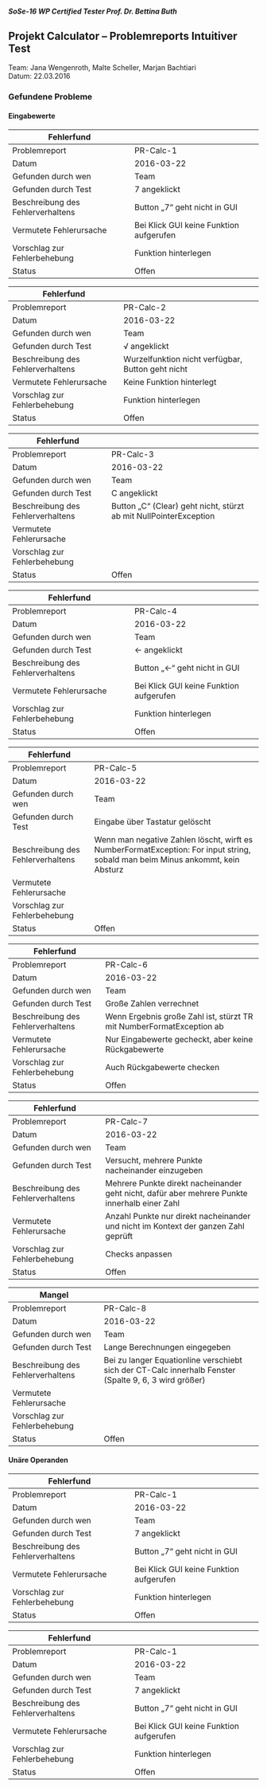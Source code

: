 ##### SoSe-16    WP Certified Tester	  Prof. Dr. Bettina Buth

## Projekt Calculator – Problemreports Intuitiver Test

Team: Jana Wengenroth, Malte Scheller, Marjan Bachtiari    
Datum: 22.03.2016    

### Gefundene Probleme
#### Eingabewerte

| Fehlerfund                          |                                         |
|-------------------------------------|-----------------------------------------|
| Problemreport                       | PR-Calc-1                               |
| Datum                               | 2016-03-22                              |
| Gefunden durch wen                  | Team                                    |
| Gefunden durch Test                 | 7 angeklickt                            |
| Beschreibung des Fehlerverhaltens   | Button „7“ geht nicht in GUI            |
| Vermutete Fehlerursache             | Bei Klick GUI keine Funktion aufgerufen |
| Vorschlag zur Fehlerbehebung        | Funktion hinterlegen                    |
| Status                              | Offen                                   |

| Fehlerfund                          |                                         |
|-------------------------------------|-----------------------------------------|
| Problemreport                       | PR-Calc-2                               |
| Datum                               | 2016-03-22                              |
| Gefunden durch wen                  | Team                                    |
| Gefunden durch Test                 | √ angeklickt                            |
| Beschreibung des Fehlerverhaltens   | Wurzelfunktion nicht verfügbar, Button geht nicht |
| Vermutete Fehlerursache             | Keine Funktion hinterlegt |
| Vorschlag zur Fehlerbehebung        | Funktion hinterlegen                    |
| Status                              | Offen                                   |

| Fehlerfund                          |                                         |
|-------------------------------------|-----------------------------------------|
| Problemreport                       | PR-Calc-3                               |
| Datum                               | 2016-03-22                              |
| Gefunden durch wen                  | Team                                    |
| Gefunden durch Test                 | C angeklickt                            |
| Beschreibung des Fehlerverhaltens   | Button „C“ (Clear) geht nicht, stürzt ab mit NullPointerException |
| Vermutete Fehlerursache             |                                         |
| Vorschlag zur Fehlerbehebung        |                                         |
| Status                              | Offen                                   |

| Fehlerfund                          |                                         |
|-------------------------------------|-----------------------------------------|
| Problemreport                       | PR-Calc-4                               |
| Datum                               | 2016-03-22                              |
| Gefunden durch wen                  | Team                                    |
| Gefunden durch Test                 | <- angeklickt                           |
| Beschreibung des Fehlerverhaltens   | Button „<-“ geht nicht in GUI           |
| Vermutete Fehlerursache             | Bei Klick GUI keine Funktion aufgerufen |
| Vorschlag zur Fehlerbehebung        | Funktion hinterlegen                    |
| Status                              | Offen                                   |

| Fehlerfund                          |                                         |
|-------------------------------------|-----------------------------------------|
| Problemreport                       | PR-Calc-5                               |
| Datum                               | 2016-03-22                              |
| Gefunden durch wen                  | Team                                    |
| Gefunden durch Test                 | Eingabe über Tastatur gelöscht                            |
| Beschreibung des Fehlerverhaltens   | Wenn man negative Zahlen löscht, wirft es NumberFormatException: For input string, sobald man beim Minus ankommt, kein Absturz |
| Vermutete Fehlerursache             |                                         |
| Vorschlag zur Fehlerbehebung        |                                         |
| Status                              | Offen                                   |

| Fehlerfund                          |                                         |
|-------------------------------------|-----------------------------------------|
| Problemreport                       | PR-Calc-6                               |
| Datum                               | 2016-03-22                              |
| Gefunden durch wen                  | Team                                    |
| Gefunden durch Test                 | Große Zahlen verrechnet                 |
| Beschreibung des Fehlerverhaltens   | Wenn Ergebnis große Zahl ist, stürzt TR mit NumberFormatException ab |
| Vermutete Fehlerursache             | Nur Eingabewerte gecheckt, aber keine Rückgabewerte |
| Vorschlag zur Fehlerbehebung        | Auch Rückgabewerte checken              |
| Status                              | Offen                                   |

| Fehlerfund                          |                                         |
|-------------------------------------|-----------------------------------------|
| Problemreport                       | PR-Calc-7                               |
| Datum                               | 2016-03-22                              |
| Gefunden durch wen                  | Team                                    |
| Gefunden durch Test                 | Versucht, mehrere Punkte nacheinander einzugeben |
| Beschreibung des Fehlerverhaltens   | Mehrere Punkte direkt nacheinander geht nicht, dafür aber mehrere Punkte innerhalb einer Zahl |
| Vermutete Fehlerursache             | Anzahl Punkte nur direkt nacheinander und nicht im Kontext der ganzen Zahl geprüft |
| Vorschlag zur Fehlerbehebung        | Checks anpassen                         |
| Status                              | Offen                                   |

| Mangel                              |                                         |
|-------------------------------------|-----------------------------------------|
| Problemreport                       | PR-Calc-8                               |
| Datum                               | 2016-03-22                              |
| Gefunden durch wen                  | Team                                    |
| Gefunden durch Test                 | Lange Berechnungen eingegeben           |
| Beschreibung des Fehlerverhaltens   | Bei zu langer Equationline verschiebt sich der CT-Calc innerhalb Fenster (Spalte 9, 6, 3 wird größer) |
| Vermutete Fehlerursache             |                                         |
| Vorschlag zur Fehlerbehebung        |                                         |
| Status                              | Offen                                   |

#### Unäre Operanden

| Fehlerfund                          |                                         |
|-------------------------------------|-----------------------------------------|
| Problemreport                       | PR-Calc-1                               |
| Datum                               | 2016-03-22                              |
| Gefunden durch wen                  | Team                                    |
| Gefunden durch Test                 | 7 angeklickt                            |
| Beschreibung des Fehlerverhaltens   | Button „7“ geht nicht in GUI            |
| Vermutete Fehlerursache             | Bei Klick GUI keine Funktion aufgerufen |
| Vorschlag zur Fehlerbehebung        | Funktion hinterlegen                    |
| Status                              | Offen                                   |

| Fehlerfund                          |                                         |
|-------------------------------------|-----------------------------------------|
| Problemreport                       | PR-Calc-1                               |
| Datum                               | 2016-03-22                              |
| Gefunden durch wen                  | Team                                    |
| Gefunden durch Test                 | 7 angeklickt                            |
| Beschreibung des Fehlerverhaltens   | Button „7“ geht nicht in GUI            |
| Vermutete Fehlerursache             | Bei Klick GUI keine Funktion aufgerufen |
| Vorschlag zur Fehlerbehebung        | Funktion hinterlegen                    |
| Status                              | Offen                                   |
